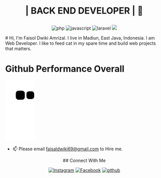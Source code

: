 
# <p align="center">| BACK END DEVELOPER |  👋</p>
<p align="center"><img src="https://img.shields.io/badge/PHP-777BB4?style=for-the-badge&logo=php&logoColor=white" height="32px" alt="php">    <img src="https://img.shields.io/badge/JavaScript-323330?style=for-the-badge&logo=javascript&logoColor=F7DF1E" height="32px" alt="javascript"> <img src="https://laravel.com/img/logomark.min.svg" height="32px" alt="laravel"> 
<img src="https://go.dev/images/go-logo-white.svg" height="32px">
</p>
# Hi, I'm Faisol Dwiki Amrizal. I live in Madiun, East Java, Indonesia. I am Web Developer. I like to feed cat in my spare time and build web projects that matters.

# Github Performance Overall
![mayankchaudhary26 snake gif](https://github.com/pimphand/pimphand/blob/output/github-contribution-grid-snake.svg)      
     
- 📫 Please email faisaldwiki69@gmail.com to Hire me.




<p align="center"> ## Connect With Me</p>
<p align="center"><a href="https://www.instagram.com/_tanahkubur" target="_blank"><img src="https://img.shields.io/badge/Instagram-%23E4405F.svg?&style=flat-square&logo=instagram&logoColor=white" height="32px" alt="Instagram"></a>
<a href="https://web.facebook.com/faisaldwikiamrizal/" target="_blank"><img src="https://img.shields.io/badge/Facebook-1877F2?style=for-the-badge&logo=facebook&logoColor=white" height="32px" alt="Facebook"></a>
<a href="https://github.com/pimphand" target="_blank"><img src="https://img.shields.io/badge/GitHub-100000?style=for-the-badge&logo=github&logoColor=white" height="32px" alt="github"></a></p>


